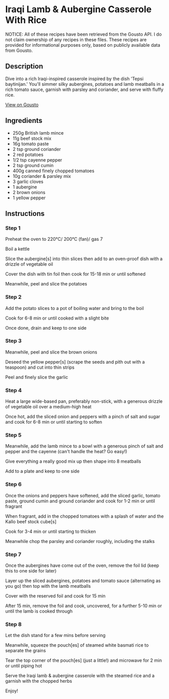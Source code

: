 # Iraqi Lamb & Aubergine Casserole With Rice

NOTICE: All of these recipes have been retrieved from the Gousto API. I do not claim ownership of any recipes in these files. These recipes are provided for informational purposes only, based on publicly available data from Gousto.

## Description

Dive into a rich Iraqi-inspired casserole inspired by the dish 'Tepsi baytinijan.' You'll simmer silky aubergines, potatoes and lamb meatballs in a rich tomato sauce, garnish with parsley and coriander, and serve with fluffy rice.

[View on Gousto](https://www.gousto.co.uk/recipes/cookbook/iraqi-lamb-aubergine-casserole-with-rice)

## Ingredients

- 250g British lamb mince
- 11g beef stock mix 
- 16g tomato paste
- 2 tsp ground coriander
- 2 red potatoes
- 1/2 tsp cayenne pepper
-  2 tsp ground cumin
- 400g canned finely chopped tomatoes
- 10g coriander & parsley mix
- 3 garlic cloves
- 1 aubergine
- 2 brown onions
- 1 yellow pepper

## Instructions


### Step 1

Preheat the oven to 220°C/ 200°C (fan)/ gas 7

Boil a kettle

Slice the aubergine<span class="text-danger">[s]</span> into thin slices then add to an oven-proof dish with a drizzle of vegetable oil

Cover the dish with tin foil then cook for 15-18 min or until softened

Meanwhile, peel and slice the potatoes


### Step 2

Add the potato slices to a pot of boiling water and bring to the boil

Cook for 6-8 min or until cooked with a slight bite

Once done, drain and keep to one side


### Step 3

Meanwhile, peel and slice the brown onions

Deseed the yellow pepper<span class="text-danger">[s]</span> (scrape the seeds and pith out with a teaspoon) and cut into thin strips

Peel and finely slice the garlic


### Step 4

Heat a large wide-based pan, preferably non-stick, with a generous drizzle of vegetable oil over a medium-high heat

Once hot, add the sliced onion and peppers with a pinch of salt and sugar and cook for 6-8 min or until starting to soften


### Step 5

Meanwhile, add the lamb mince to a bowl with a generous pinch of salt and pepper and the cayenne (can't handle the heat? Go easy!)

Give everything a really good mix up then shape into 8 meatballs

Add to a plate and keep to one side


### Step 6

Once the onions and peppers have softened, add the sliced garlic, tomato paste, ground cumin and ground coriander and cook for 1-2 min or until fragrant

When fragrant, add in the chopped tomatoes with a splash of water and the Kallo beef stock cube<span class="text-danger">[s]</span>

Cook for 3-4 min or until starting to thicken

Meanwhile chop the parsley and coriander roughly, including the stalks


### Step 7

Once the aubergines have come out of the oven, remove the foil lid (keep this to one side for later)

Layer up the sliced aubergines, potatoes and tomato sauce (alternating as you go) then top with the lamb meatballs

Cover with the reserved foil and cook for 15 min

After 15 min, remove the foil and cook, uncovered, for a further 5-10 min or until the lamb is cooked through

### Step 8

Let the dish stand for a few mins before serving

Meanwhile, squeeze the pouch<span class="text-danger">[es]</span> of steamed white basmati rice to separate the grains

Tear the top corner of the pouch<span class="text-danger">[es]</span> (just a little!) and microwave for 2 min or until piping hot

Serve the Iraqi lamb & aubergine casserole with the steamed rice and a garnish with the chopped herbs

Enjoy!

